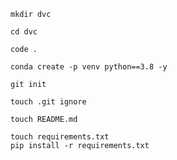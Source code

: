 ```
mkdir dvc
```
```
cd dvc
```

```
code .
```

```
conda create -p venv python==3.8 -y
```

```
git init
```

```
touch .git ignore
```

```
touch README.md
```

```
touch requirements.txt
pip install -r requirements.txt
```